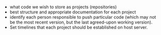 * what code we wish to store as projects (repositories)
* best structure and appropriate documentation for each project
* identify each person responsible to push particular code (which may not be the most recent version, but the last agreed-upon working version).
* Set timelines that each project should be established on host server.
